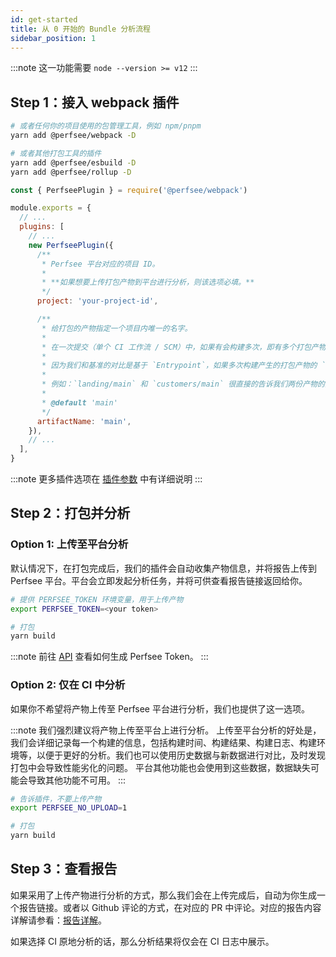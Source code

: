 ```yaml
---
id: get-started
title: 从 0 开始的 Bundle 分析流程
sidebar_position: 1
---
```


:::note
这一功能需要 `node --version >= v12`
:::

## Step 1：接入 webpack 插件

```bash
# 或者任何你的项目使用的包管理工具，例如 npm/pnpm
yarn add @perfsee/webpack -D

# 或者其他打包工具的插件
yarn add @perfsee/esbuild -D
yarn add @perfsee/rollup -D
```

```js title="webpack.config.js"
const { PerfseePlugin } = require('@perfsee/webpack')

module.exports = {
  // ...
  plugins: [
    // ...
    new PerfseePlugin({
      /**
       * Perfsee 平台对应的项目 ID。
       *
       * **如果想要上传打包产物到平台进行分析，则该选项必填。**
       */
      project: 'your-project-id',

      /**
       * 给打包的产物指定一个项目内唯一的名字。
       *
       * 在一次提交（单个 CI 工作流 / SCM）中，如果有会构建多次，即有多个打包产物时会很有用。
       *
       * 因为我们和基准的对比是基于 `Entrypoint`，如果多次构建产生的打包产物的 `Entrypoint` 名字相同，我们无法确定哪个是正确的用来被对比的基准。
       *
       * 例如：`landing/main` 和 `customers/main` 很直接的告诉我们两份产物的区别，后续我们也可以用相同名字的产物进行对比。
       *
       * @default 'main'
       */
      artifactName: 'main',
    }),
    // ...
  ],
}
```

:::note
更多插件选项在 [插件参数](./plugin-options) 中有详细说明
:::

## Step 2：打包并分析

### Option 1: 上传至平台分析

默认情况下，在打包完成后，我们的插件会自动收集产物信息，并将报告上传到 Perfsee 平台。平台会立即发起分析任务，并将可供查看报告链接返回给你。

```bash
# 提供 PERFSEE_TOKEN 环境变量，用于上传产物
export PERFSEE_TOKEN=<your token>

# 打包
yarn build
```

:::note
前往 [API](../api) 查看如何生成 Perfsee Token。
:::

### Option 2: 仅在 CI 中分析

如果你不希望将产物上传至 Perfsee 平台进行分析，我们也提供了这一选项。

:::note
我们强烈建议将产物上传至平台上进行分析。
上传至平台分析的好处是，我们会详细记录每一个构建的信息，包括构建时间、构建结果、构建日志、构建环境等，以便于更好的分析。我们也可以使用历史数据与新数据进行对比，及时发现打包中会导致性能劣化的问题。
平台其他功能也会使用到这些数据，数据缺失可能会导致其他功能不可用。
:::

```bash
# 告诉插件，不要上传产物
export PERFSEE_NO_UPLOAD=1

# 打包
yarn build
```

## Step 3：查看报告

如果采用了上传产物进行分析的方式，那么我们会在上传完成后，自动为你生成一个报告链接。或者以 Github 评论的方式，在对应的 PR 中评论。对应的报告内容详解请参看：[报告详解](./bundle-report)。

如果选择 CI 原地分析的话，那么分析结果将仅会在 CI 日志中展示。

